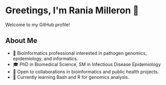 # Greetings, I'm Rania Milleron 👋
Welcome to my GitHub profile!

## About Me
- 🧬 Bioinformatics professional interested in pathogen genomics, epidemiology, and informatics.
- 🎓 PhD in Biomedical Science, SM in Infectious Disease Epidemiology
- 💼 Open to collaborations in bioinformatics and public health projects.
- 🌱 Currently learning Bash and R for genomics analysis.

